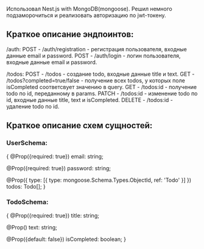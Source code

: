 Использовал Nest.js with MongoDB(mongoose).
Решил немного подзаморочиться и реализовать авторизацию по jwt-токену.

## Краткое описание эндпоинтов:
/auth:
POST - /auth/registration - регистрация пользователя, входные данные email и password.
POST - /auth/login - логин пользователя, входные данные email и password.

/todos:
POST - /todos - создание todo, входные данные title и text.
GET - /todos?completed=true/false - получение всех todos, у которых поле isCompleted соответсвует значению в query.
GET - /todos:id - получение todo по id, переданному в params.
PATCH - /todos:id - изменение todo по id, входные данные title, text и isCompleted.
DELETE - /todos:id - удаление todo по id.

## Краткое описание схем сущностей:
### UserSchema:
{
  @Prop({required: true})
  email: string;

  @Prop({required: true})
  password: string;

  @Prop({ type: [{ type: mongoose.Schema.Types.ObjectId, ref: 'Todo' }] })
  todos: Todo[];
}

### TodoSchema:
{
  @Prop({required: true})
  title: string;

  @Prop()
  text: string;

  @Prop({default: false})
  isCompleted: boolean;
}
